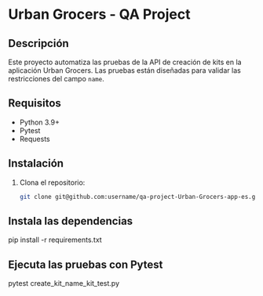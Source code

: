 # Urban Grocers - QA Project

## Descripción
Este proyecto automatiza las pruebas de la API de creación de kits en la aplicación Urban Grocers. Las pruebas están diseñadas para validar las restricciones del campo `name`.

## Requisitos
- Python 3.9+
- Pytest
- Requests

## Instalación
1. Clona el repositorio:
   ```bash
   git clone git@github.com:username/qa-project-Urban-Grocers-app-es.git
   
## Instala las dependencias
pip install -r requirements.txt

## Ejecuta las pruebas con Pytest
pytest create_kit_name_kit_test.py

